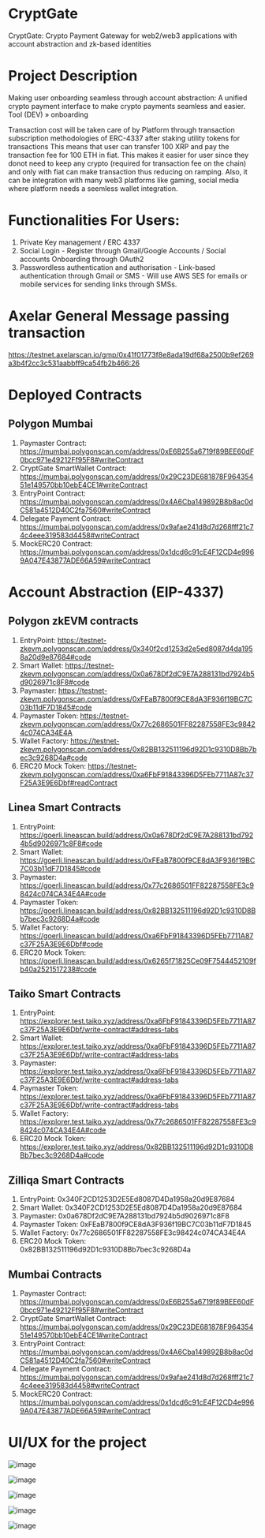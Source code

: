 # CryptGate
CryptGate: Crypto Payment Gateway for web2/web3 applications with account abstraction and zk-based identities

# Project Description
Making user onboarding seamless through account abstraction: A unified crypto payment interface to make crypto payments seamless and easier.
Tool (DEV) » onboarding

Transaction cost will be taken care of by Platform through transaction subscription methodologies of ERC-4337 after staking utility tokens for transactions
This means that user can transfer 100 XRP and pay the transaction fee for 100 ETH in fiat. This makes it easier for user since they donot need to keep any crypto (required for transaction fee on the chain) and only with fiat can make transaction thus reducing on ramping. 
Also, it can be integration with many web3 platforms like gaming, social media where platform needs a seemless wallet integration.

# Functionalities For Users:
1. Private Key management / ERC 4337
2. Social Login - Register through Gmail/Google Accounts / Social accounts Onboarding through OAuth2
3. Passwordless authentication and authorisation - Link-based authentication through Gmail or SMS - Will use AWS SES for emails or mobile services for sending links through SMSs.

# Axelar General Message passing transaction
https://testnet.axelarscan.io/gmp/0x41f01773f8e8ada19df68a2500b9ef269a3b4f2cc3c531aabbff9ca54fb2b466:26

# Deployed Contracts 

## Polygon Mumbai
1. Paymaster Contract: https://mumbai.polygonscan.com/address/0xE6B255a6719f89BEE60dF0bcc971e49212Ff95F8#writeContract
2. CryptGate SmartWallet Contract: https://mumbai.polygonscan.com/address/0x29C23DE681878F96435451e149570bb10ebE4CE1#writeContract
3. EntryPoint Contract: https://mumbai.polygonscan.com/address/0x4A6Cba149892B8b8ac0dC581a4512D40C2fa7560#writeContract
4. Delegate Payment Contract: https://mumbai.polygonscan.com/address/0x9afae241d8d7d268fff21c74c4eee319583d4458#writeContract
5. MockERC20 Contract: https://mumbai.polygonscan.com/address/0x1dcd6c91cE4F12CD4e9969A047E43877ADE66A59#writeContract

# Account Abstraction (EIP-4337)

## Polygon zkEVM contracts
1. EntryPoint: https://testnet-zkevm.polygonscan.com/address/0x340f2cd1253d2e5ed8087d4da1958a20d9e87684#code
2. Smart Wallet: https://testnet-zkevm.polygonscan.com/address/0x0a678Df2dC9E7A288131bd7924b5d9026971c8F8#code
3. Paymaster: https://testnet-zkevm.polygonscan.com/address/0xFEaB7800f9CE8dA3F936f19BC7C03b11dF7D1845#code
4. Paymaster Token: https://testnet-zkevm.polygonscan.com/address/0x77c2686501FF82287558FE3c98424c074CA34E4A
5. Wallet Factory: https://testnet-zkevm.polygonscan.com/address/0x82BB132511196d92D1c9310D8Bb7bec3c9268D4a#code
6. ERC20 Mock Token: https://testnet-zkevm.polygonscan.com/address/0xa6FbF91843396D5FEb7711A87c37F25A3E9E6Dbf#readContract


## Linea Smart Contracts
1. EntryPoint: https://goerli.lineascan.build/address/0x0a678Df2dC9E7A288131bd7924b5d9026971c8F8#code
2. Smart Wallet: https://goerli.lineascan.build/address/0xFEaB7800f9CE8dA3F936f19BC7C03b11dF7D1845#code
3. Paymaster: https://goerli.lineascan.build/address/0x77c2686501FF82287558FE3c98424c074CA34E4A#code
4. Paymaster Token: https://goerli.lineascan.build/address/0x82BB132511196d92D1c9310D8Bb7bec3c9268D4a#code
5. Wallet Factory: https://goerli.lineascan.build/address/0xa6FbF91843396D5FEb7711A87c37F25A3E9E6Dbf#code
6. ERC20 Mock Token: https://goerli.lineascan.build/address/0x6265f71825Ce09F7544452109fb40a2521517238#code


## Taiko Smart Contracts
1. EntryPoint: https://explorer.test.taiko.xyz/address/0xa6FbF91843396D5FEb7711A87c37F25A3E9E6Dbf/write-contract#address-tabs
2. Smart Wallet: https://explorer.test.taiko.xyz/address/0xa6FbF91843396D5FEb7711A87c37F25A3E9E6Dbf/write-contract#address-tabs
3. Paymaster: https://explorer.test.taiko.xyz/address/0xa6FbF91843396D5FEb7711A87c37F25A3E9E6Dbf/write-contract#address-tabs
4. Paymaster Token: https://explorer.test.taiko.xyz/address/0xa6FbF91843396D5FEb7711A87c37F25A3E9E6Dbf/write-contract#address-tabs
5. Wallet Factory: https://explorer.test.taiko.xyz/address/0x77c2686501FF82287558FE3c98424c074CA34E4A#code
6. ERC20 Mock Token: https://explorer.test.taiko.xyz/address/0x82BB132511196d92D1c9310D8Bb7bec3c9268D4a#code

## Zilliqa Smart Contracts
1. EntryPoint: 0x340F2CD1253D2E5Ed8087D4Da1958a20d9E87684
2. Smart Wallet: 0x340F2CD1253D2E5Ed8087D4Da1958a20d9E87684
3. Paymaster: 0x0a678Df2dC9E7A288131bd7924b5d9026971c8F8
4. Paymaster Token: 0xFEaB7800f9CE8dA3F936f19BC7C03b11dF7D1845
5. Wallet Factory: 0x77c2686501FF82287558FE3c98424c074CA34E4A
6. ERC20 Mock Token: 0x82BB132511196d92D1c9310D8Bb7bec3c9268D4a



## Mumbai Contracts
1. Paymaster Contract: https://mumbai.polygonscan.com/address/0xE6B255a6719f89BEE60dF0bcc971e49212Ff95F8#writeContract
2. CryptGate SmartWallet Contract: https://mumbai.polygonscan.com/address/0x29C23DE681878F96435451e149570bb10ebE4CE1#writeContract
3. EntryPoint Contract: https://mumbai.polygonscan.com/address/0x4A6Cba149892B8b8ac0dC581a4512D40C2fa7560#writeContract
4. Delegate Payment Contract: https://mumbai.polygonscan.com/address/0x9afae241d8d7d268fff21c74c4eee319583d4458#writeContract
5. MockERC20 Contract: https://mumbai.polygonscan.com/address/0x1dcd6c91cE4F12CD4e9969A047E43877ADE66A59#writeContract




# UI/UX for the project

![image](https://user-images.githubusercontent.com/75947851/227715160-1ac967ce-b5c7-4e6a-aed4-60af872008f9.png)

![image](https://user-images.githubusercontent.com/75947851/227715212-fc63467b-e6a8-44eb-9a30-f3692b180584.png)

![image](https://user-images.githubusercontent.com/75947851/227715418-26b06986-16f2-41f3-a847-99706134a584.png)

![image](https://user-images.githubusercontent.com/75947851/227715424-bd3267c8-fcfa-4b9d-b5cd-7530c43e24dc.png)

![image](https://user-images.githubusercontent.com/75947851/227715428-9b54c30b-7d5e-4881-9a9d-c4e909150c46.png)



